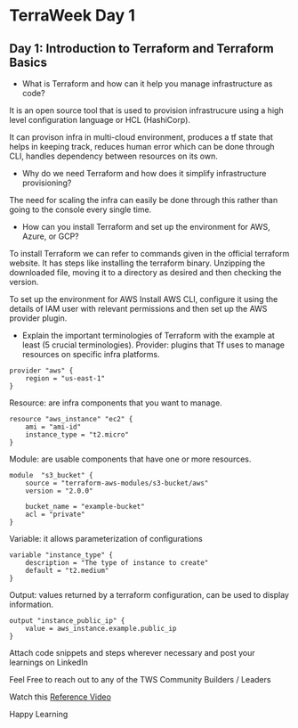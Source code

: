 # TerraWeek Day 1

## Day 1: Introduction to Terraform and Terraform Basics

- What is Terraform and how can it help you manage infrastructure as code?
  
It is an open source tool that is used to provision infrastrucure using a high level configuration language or HCL (HashiCorp). 

It can provison infra in multi-cloud environment, produces a tf state that helps in keeping track, reduces human error which can be done through CLI, handles dependency between resources on its own. 

- Why do we need Terraform and how does it simplify infrastructure provisioning?
  
The need for scaling the infra can easily be done through this rather than going to the console every single time. 

- How can you install Terraform and set up the environment for AWS, Azure, or GCP?
  
To install Terraform we can refer to commands given in the official terraform website.
It has steps like installing the terraform binary. Unzipping the downloaded file, moving it to a directory as desired and then checking the version.

To set up the environment for AWS
Install AWS CLI, configure it using the details of IAM user with relevant permissions and then set up the AWS provider plugin.

- Explain the important terminologies of Terraform with the example at least (5 crucial terminologies).
Provider: plugins that Tf uses to manage resources on specific infra platforms.
```hcl
provider "aws" {
    region = "us-east-1"
}
```

Resource: are infra components that you want to manage.
```
resource "aws_instance" "ec2" {
    ami = "ami-id"
    instance_type = "t2.micro"
} 
```
Module: are usable components that have one or more resources.
```
module  "s3_bucket" {
    source = "terraform-aws-modules/s3-bucket/aws"
    version = "2.0.0"

    bucket_name = "example-bucket"
    acl = "private"    
}
```

Variable: it allows parameterization of configurations

```
variable "instance_type" {
    description = "The type of instance to create"
    default = "t2.medium"
}
```

Output: values returned by a terraform configuration, can be used to display information.
```
output "instance_public_ip" {
    value = aws_instance.example.public_ip
}
```
Attach code snippets and steps wherever necessary and post your learnings on LinkedIn

Feel Free to reach out to any of the TWS Community Builders / Leaders

Watch this [Reference Video](https://www.youtube.com/live/965CaSveIEI?feature=share)

Happy Learning 
